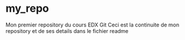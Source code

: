 # my_repo
Mon premier repository du cours EDX Git
Ceci est la continuite de mon repository et de ses details dans le fichier readme
